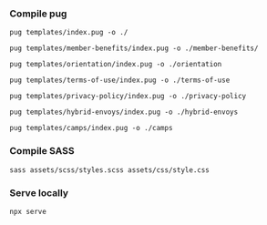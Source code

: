 ### Compile pug

`pug templates/index.pug -o ./`

`pug templates/member-benefits/index.pug -o ./member-benefits/`

`pug templates/orientation/index.pug -o ./orientation`

`pug templates/terms-of-use/index.pug -o ./terms-of-use`

`pug templates/privacy-policy/index.pug -o ./privacy-policy`

`pug templates/hybrid-envoys/index.pug -o ./hybrid-envoys`

`pug templates/camps/index.pug -o ./camps`

### Compile SASS

`sass assets/scss/styles.scss assets/css/style.css`

### Serve locally

`npx serve`
